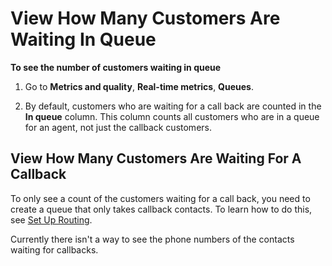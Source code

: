 # View How Many Customers Are Waiting In Queue<a name="view-customers-in-queue"></a>

**To see the number of customers waiting in queue**

1. Go to **Metrics and quality**, **Real\-time metrics**, **Queues**\.

1. By default, customers who are waiting for a call back are counted in the **In queue** column\. This column counts all customers who are in a queue for an agent, not just the callback customers\.

## View How Many Customers Are Waiting For A Callback<a name="w21aac42c31c19b5"></a>

To only see a count of the customers waiting for a call back, you need to create a queue that only takes callback contacts\. To learn how to do this, see [Set Up Routing](connect-queues.md)\.

Currently there isn't a way to see the phone numbers of the contacts waiting for callbacks\.